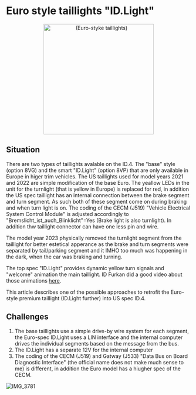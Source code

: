 # Euro style taillights "ID.Light"
<div align="center">
  <img src="https://user-images.githubusercontent.com/107234448/183325196-1d971dd4-d042-40c1-9f65-0b1fc437ba41.jpeg" alt="(Euro-styke taillights)" width="300px">
</div>

## Situation
There are two types of taillights avalable on the ID.4. The "base" style (option 8VG) and the smart "ID.Light" (option 8VP) that are only available in Europe in higer trim vehicles. The US taillights used for model years 2021 and 2022 are simple modification of the base Euro. The yeallow LEDs in the unit for the turnlight (that is yellow in Europe) is replaced for red, in addition the US spec taillight has an internal connection between the brake segment and turn segment. As such both of these segment come on during braking and when turn light is on. The coding of the CECM (J519) "Vehicle Electrical System Control Module" is adjusted accordingly to "Bremslicht_ist_auch_Blinklicht"=Yes (Brake light is also turnlight). In addition thw taillight connector can have one less pin and wire.

The model year 2023 physically removed the turnlight segment from the taillight for better estetical apperance as the brake and turn segments were separated by tail/parking segment and it IMHO too much was happening in the dark, when the car was braking and turning. 

The top spec "ID.Light" provides dynamic yellow turn signals and "welcome" animation the main taillight. ID Furkan did a good video about those animations [here]([url](https://www.youtube.com/watch?v=KCvncdPqyN0)). 

This article describes one of the possible approaches to retrofit the Euro-style premium taillight (ID.Light further) into US spec ID.4.

## Challenges
1. The base taillights use a simple drive-by wire system for each segment, the Euro-spec ID.Light uses a LIN interface and the internal computer drives the individual segments based on the message from the bus.
2. The ID.Light has a separate 12V for the internal computer
3. The coding of the CECM (J519) and Gatway (J533) "Data Bus on Board Diagnostic Interface" (the official name does not make much sense to me) is different, in addition the Euro model has a hiugher spec of the CECM.

![IMG_3781](https://user-images.githubusercontent.com/107234448/183325196-1d971dd4-d042-40c1-9f65-0b1fc437ba41.jpeg)
